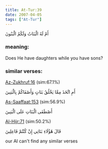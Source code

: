 ```yaml
---
title: At-Tur:39
date: 2007-04-05
tags: ["At-Tur"]
---
```

أَمْ لَهُ الْبَنَاتُ وَلَكُمُ الْبَنُونَ
### meaning: 
Does He have daughters while you have sons?
### similar verses: 

[Az-Zukhruf:16](/43/16) (sim:67.1%)

أَمِ اتَّخَذَ مِمَّا يَخْلُقُ بَنَاتٍ وَأَصْفَاكُمْ بِالْبَنِينَ

[As-Saaffaat:153](/37/153) (sim:56.9%)

أَصْطَفَى الْبَنَاتِ عَلَى الْبَنِينَ

[Al-Hijr:71](/15/71) (sim:50.2%)

قَالَ هَٰؤُلَاءِ بَنَاتِي إِنْ كُنْتُمْ فَاعِلِينَ

our AI can't find any similar verses

